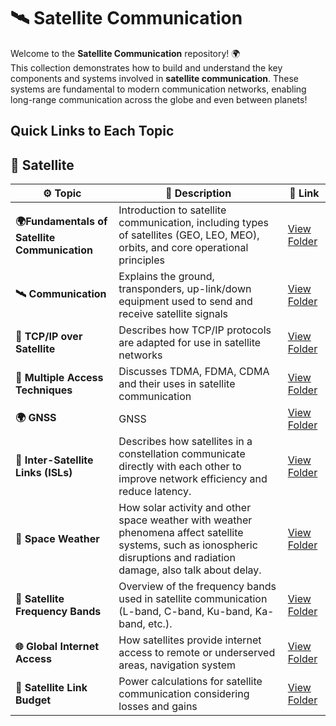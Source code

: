 # 🛰️ **Satellite Communication**

Welcome to the **Satellite Communication** repository! 🌍  
This collection demonstrates how to build and understand the key components and systems involved in **satellite communication**. These systems are fundamental to modern communication networks, enabling long-range communication across the globe and even between planets!

## Quick Links to Each Topic

## 🚀 Satellite 

| ⚙️ Topic                         | 📜 Description                                                                  | 🔗 Link                                              |
|----------------------------------|----------------------------------------------------------------------------------|-----------------------------------------------------|
| **🌍Fundamentals of Satellite Communication** | Introduction to satellite communication, including types of satellites (GEO, LEO, MEO), orbits, and core operational principles | [View Folder](./Overview)         |
| **🛰️ Communication**           | Explains the ground, transponders, up-link/down equipment used to send and receive satellite signals        | [View Folder](./Ground_Segment)                      |
| **💬 TCP/IP over Satellite**     | Describes how TCP/IP protocols are adapted for use in satellite networks       | [View Folder](./TCP_IP_Over_Satellite)               |
| **📡 Multiple Access Techniques**| Discusses TDMA, FDMA, CDMA and their uses in satellite communication           | [View Folder](./Multiple_Access_Techniques)          |
| **🌍 GNSS**          |  GNSS | [View Folder](./GNSS_Overview)                       |
| **🔗 Inter-Satellite Links (ISLs)** | Describes how satellites in a constellation communicate directly with each other to improve network efficiency and reduce latency. | [View Folder](./Inter_Satellite_Links)
| **🌌 Space Weather**             | How solar activity and other space weather with weather phenomena affect satellite systems, such as ionospheric disruptions and radiation damage, also talk about delay. | [View Folder](./Space_Weather)         |
| **📡 Satellite Frequency Bands** | Overview of the frequency bands used in satellite communication (L-band, C-band, Ku-band, Ka-band, etc.). | [View Folder](./Frequency_Bands)                     |
| **🌐 Global Internet Access**    | How satellites provide internet access to remote or underserved areas, navigation system         | [View Folder](./Global_Internet_Access)              |
| **📡 Satellite Link Budget**      | Power calculations for satellite communication considering losses and gains     | [View Folder](./Satellite_Link_Budget)              |

